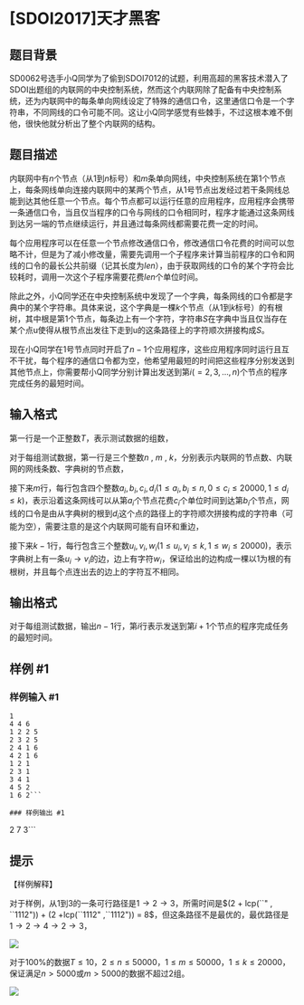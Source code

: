 # [SDOI2017]天才黑客

## 题目背景

SD0062号选手小Q同学为了偷到SDOI7012的试题，利用高超的黑客技术潜入了SDOI出题组的内联网的中央控制系统，然而这个内联网除了配备有中央控制系统，还为内联网中的每条单向网线设定了特殊的通信口令，这里通信口令是一个字符串，不同网线的口令可能不同。这让小Q同学感觉有些棘手，不过这根本难不倒他，很快他就分析出了整个内联网的结构。


## 题目描述

内联网中有$n$个节点（从$1$到$n$标号）和$m$条单向网线，中央控制系统在第$1$个节点上，每条网线单向连接内联网中的某两个节点，从$1$号节点出发经过若干条网线总能到达其他任意一个节点。每个节点都可以运行任意的应用程序，应用程序会携带一条通信口令，当且仅当程序的口令与网线的口令相同时，程序才能通过这条网线到达另一端的节点继续运行，并且通过每条网线都需要花费一定的时间。

每个应用程序可以在任意一个节点修改通信口令，修改通信口令花费的时间可以忽略不计，但是为了减小修改量，需要先调用一个子程序来计算当前程序的口令和网线的口令的最长公共前缀（记其长度为$len$），由于获取网线的口令的某个字符会比较耗时，调用一次这个子程序需要花费$len$个单位时间。

除此之外，小Q同学还在中央控制系统中发现了一个字典，每条网线的口令都是字典中的某个字符串。具体来说，这个字典是一棵$k$个节点（从$1$到$k$标号）的有根树，其中根是第$1$个节点，每条边上有一个字符，字符串$S$在字典中当且仅当存在某个点u使得从根节点出发往下走到u的这条路径上的字符顺次拼接构成$S$。

现在小Q同学在$1$号节点同时开启了$n-1$个应用程序，这些应用程序同时运行且互不干扰，每个程序的通信口令都为空，他希望用最短的时间把这些程序分别发送到其他节点上，你需要帮小Q同学分别计算出发送到第$i(=2,3,\dots ,n)$个节点的程序完成任务的最短时间。


## 输入格式

第一行是一个正整数$T$，表示测试数据的组数，

对于每组测试数据，第一行是三个整数$n$ , $m$ , $k$，分别表示内联网的节点数、内联网的网线条数、字典树的节点数，

接下来$m$行，每行包含四个整数$a_i,b_i,c_i,d_i(1 \leq a_i,b_i \leq n , 0 \leq c_i \leq 20000 , 1 \leq d_i \leq k)$，表示沿着这条网线可以从第$a_i$个节点花费$c_i$个单位时间到达第$b_i$个节点，网线的口令是由从字典树的根到$d_i$这个点的路径上的字符顺次拼接构成的字符串（可能为空），需要注意的是这个内联网可能有自环和重边，

接下来$k-1$行，每行包含三个整数$u_i,v_i,w_i(1 \leq u_i,v_i \leq k , 1 \leq w_i \leq 20000)$，表示字典树上有一条$u_i \rightarrow v_i$的边，边上有字符$w_i$，保证给出的边构成一棵以$1$为根的有根树，并且每个点连出去的边上的字符互不相同。


## 输出格式

对于每组测试数据，输出$n-1$行，第$i$行表示发送到第$i+1$个节点的程序完成任务的最短时间。


## 样例 #1

### 样例输入 #1
```
1
4 4 6
1 2 2 5
2 3 2 5
2 4 1 6
4 2 1 6
1 2 1
2 3 1
3 4 1
4 5 2
1 6 2```

### 样例输出 #1

```
2
7
3```

## 提示

【样例解释】

对于样例，从$1$到$3$的一条可行路径是$1 \rightarrow 2 \rightarrow 3$，所需时间是$(2 + lcp(``" , ``1112")) + (2 +lcp(``1112" ,``1112")) = 8$，但这条路径不是最优的，最优路径是$1 \rightarrow 2 \rightarrow 4 \rightarrow 2 \rightarrow 3$，


 ![](https://cdn.luogu.com.cn/upload/pic/5546.png) 

对于$100\%$的数据$T \leq 10$，$2 \leq n \leq 50000$，$1 \leq m \leq 50000$，$1 \leq k \leq 20000$，保证满足$n>5000$或$m > 5000$的数据不超过$2$组。

![](https://cdn.luogu.com.cn/upload/pic/5547.png)

